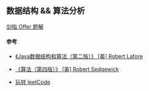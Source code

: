 ## 数据结构 && 算法分析      

[剑指 Offer 题解](https://github.com/gongfukangEE/Algorithm/tree/master/src/Algorithm)

#### 参考

- [《Java数据结构和算法（第二版）》 [美] Robert Lafore](https://book.douban.com/subject/1144007/)

- [《算法（第四版）》 [美] Robert Sedgewick ](https://book.douban.com/subject/19952400/)
- [玩转 leetCode](https://coding.imooc.com/class/82.html)

